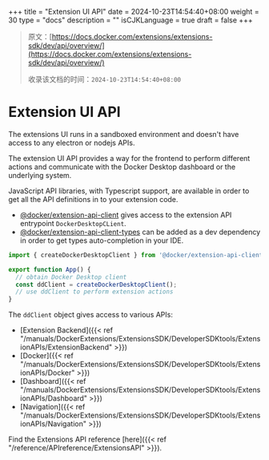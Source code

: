+++
title = "Extension UI API"
date = 2024-10-23T14:54:40+08:00
weight = 30
type = "docs"
description = ""
isCJKLanguage = true
draft = false
+++

> 原文：[https://docs.docker.com/extensions/extensions-sdk/dev/api/overview/](https://docs.docker.com/extensions/extensions-sdk/dev/api/overview/)
>
> 收录该文档的时间：`2024-10-23T14:54:40+08:00`

# Extension UI API

The extensions UI runs in a sandboxed environment and doesn't have access to any electron or nodejs APIs.

The extension UI API provides a way for the frontend to perform different actions and communicate with the Docker Desktop dashboard or the underlying system.

JavaScript API libraries, with Typescript support, are available in order to get all the API definitions in to your extension code.

- [@docker/extension-api-client](https://www.npmjs.com/package/@docker/extension-api-client) gives access to the extension API entrypoint `DockerDesktopCLient`.
- [@docker/extension-api-client-types](https://www.npmjs.com/package/@docker/extension-api-client-types) can be added as a dev dependency in order to get types auto-completion in your IDE.



```Typescript
import { createDockerDesktopClient } from '@docker/extension-api-client';

export function App() {
  // obtain Docker Desktop client
  const ddClient = createDockerDesktopClient();
  // use ddClient to perform extension actions
}
```

The `ddClient` object gives access to various APIs:

- [Extension Backend]({{< ref "/manuals/DockerExtensions/ExtensionsSDK/DeveloperSDKtools/ExtensionAPIs/ExtensionBackend" >}})
- [Docker]({{< ref "/manuals/DockerExtensions/ExtensionsSDK/DeveloperSDKtools/ExtensionAPIs/Docker" >}})
- [Dashboard]({{< ref "/manuals/DockerExtensions/ExtensionsSDK/DeveloperSDKtools/ExtensionAPIs/Dashboard" >}})
- [Navigation]({{< ref "/manuals/DockerExtensions/ExtensionsSDK/DeveloperSDKtools/ExtensionAPIs/Navigation" >}})

Find the Extensions API reference [here]({{< ref "/reference/APIreference/ExtensionsAPI" >}}).

